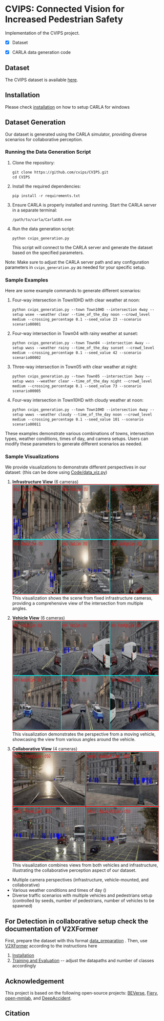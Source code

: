 # CVIPS: Connected Vision for Increased Pedestrian Safety
Implementation of the CVIPS project.
- [X] Dataset
- [X] CARLA data generation code



## Dataset
The CVIPS dataset is available [here](https://drive.google.com/drive/folders/1gCCrIslzVkupyF0lj_1I9qXTB2_a4tjd?usp=drive_link).





## Installation
Please check [installation](https://carla.readthedocs.io/en/0.9.14/build_windows) on how to setup CARLA for windows



## Dataset Generation
Our dataset is generated using the CARLA simulator, providing diverse scenarios for collaborative perception.

### Running the Data Generation Script

1. Clone the repository:
   ```
   git clone https://github.com/cvips/CVIPS.git
   cd CVIPS
   ```

2. Install the required dependencies:
   ```
   pip install -r requirements.txt
   ```

3. Ensure CARLA is properly installed and running. Start the CARLA server in a separate terminal:
   ```
   /path/to/carla/CarlaUE4.exe
   ```

4. Run the data generation script:
   ```
   python cvips_generation.py
   ```

   This script will connect to the CARLA server and generate the dataset based on the specified parameters.

Note: Make sure to adjust the CARLA server path and any configuration parameters in `cvips_generation.py` as needed for your specific setup.

### Sample Examples

Here are some example commands to generate different scenarios:

1. Four-way intersection in Town10HD with clear weather at noon:
   ```
   python cvips_generation.py --town Town10HD --intersection 4way --setup wsee --weather clear --time_of_the_day noon --crowd_level medium --crossing_percentage 0.1 --seed_value 23 --scenario scenario00001
   ```

2. Four-way intersection in Town04 with rainy weather at sunset:
   ```
   python cvips_generation.py --town Town04 --intersection 4way --setup wwss --weather rainy --time_of_the_day sunset --crowd_level medium --crossing_percentage 0.1 --seed_value 42 --scenario scenario00002
   ```

3. Three-way intersection in Town05 with clear weather at night:
   ```
   python cvips_generation.py --town Town05 --intersection 3way --setup wwss --weather clear --time_of_the_day night --crowd_level medium --crossing_percentage 0.1 --seed_value 73 --scenario scenario00005
   ```

4. Four-way intersection in Town10HD with cloudy weather at noon:
   ```
   python cvips_generation.py --town Town10HD --intersection 4way --setup wwws --weather cloudy --time_of_the_day noon --crowd_level medium --crossing_percentage 0.1 --seed_value 101 --scenario scenario00011
   ```

These examples demonstrate various combinations of towns, intersection types, weather conditions, times of day, and camera setups. Users can modify these parameters to generate different scenarios as needed.

### Sample Visualizations

We provide visualizations to demonstrate different perspectives in our dataset:
(this can be done using [Code/data_viz.py](Code\data_viz.py))
1. **Infrastructure View** (6 cameras)
   <img src="images/output_video_infra2_6cam.gif" alt="Infrastructure View" width="640" height="360">
   This visualization shows the scene from fixed infrastructure cameras, providing a comprehensive view of the intersection from multiple angles.

2. **Vehicle View** (6 cameras)
   <img src="images/output_video_veh1_6cam.gif" alt="Vehicle View" width="640" height="360">
   This visualization demonstrates the perspective from a moving vehicle, showcasing the view from various angles around the vehicle.

3. **Collaborative View** (4 cameras)
   <img src="images/output_video_VVVI_4cam.gif" alt="Collaborative View" width="640" height="360">
   This visualization combines views from both vehicles and infrastructure, illustrating the collaborative perception aspect of our dataset.


- Multiple camera perspectives (infrastructure, vehicle-mounted, and collaborative)
- Various weather conditions and times of day ()
- Diverse traffic scenarios with multiple vehicles and pedestrians setup (controlled by seeds, number of pedestrians, number of vehicles to be spawned)



## For Detection in collaborative setup check the documentation of V2XFormer
First, prepare the dataset with this format [data_preparation](docs/data_preparation.md) .
Then, use [V2XFormer](https://github.com/tianqi-wang1996/DeepAccident) according to the instructions here 
1. [Installation](https://github.com/tianqi-wang1996/DeepAccident/blob/main/docs/installation.md)
2. [Training and Evaluation](https://github.com/tianqi-wang1996/DeepAccident/blob/main/docs/getting_started.md) -- adjust the datapaths and number of classes accordingly

## Acknowledgement
This project is based on the following open-source projects: [BEVerse](https://github.com/zhangyp15/BEVerse), [Fiery](https://github.com/wayveai/fiery), [open-mmlab](https://github.com/open-mmlab), and [DeepAccident](https://arxiv.org/pdf/2304.01168).

## Citation




```
